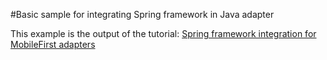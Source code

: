 #Basic sample for integrating Spring framework in Java adapter

This example is the output of the tutorial:
[Spring framework integration for MobileFirst adapters](../../mfp-adapters-spring-integration/readme.md)

